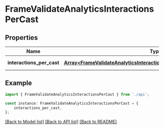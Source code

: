 # FrameValidateAnalyticsInteractionsPerCast


## Properties

Name | Type | Description | Notes
------------ | ------------- | ------------- | -------------
**interactions_per_cast** | [**Array&lt;FrameValidateAnalyticsInteractionsPerCastInteractionsPerCastInner&gt;**](FrameValidateAnalyticsInteractionsPerCastInteractionsPerCastInner.md) |  | [default to undefined]

## Example

```typescript
import { FrameValidateAnalyticsInteractionsPerCast } from './api';

const instance: FrameValidateAnalyticsInteractionsPerCast = {
    interactions_per_cast,
};
```

[[Back to Model list]](../README.md#documentation-for-models) [[Back to API list]](../README.md#documentation-for-api-endpoints) [[Back to README]](../README.md)
